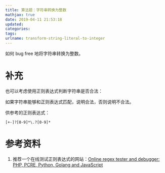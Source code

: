 ```yaml
---
title: 算法题：字符串转换为整数
mathjax: true
date: 2019-04-11 21:53:18
updated:
categories:
tags:
urlname: transform-string-literal-to-integer
---
```


如何 bug free 地将字符串转换为整数。

<!-- more -->





# 补充

也可以考虑使用正则表达式判断字符串是否合法：

如果字符串能够和正则表达式匹配，说明合法，否则说明不合法。

供参考的正则表达式：

```
[+-]?[0-9]*\.?[0-9]*
```



# 参考资料

1. 推荐一个在线测试正则表达式的网站：[Online regex tester and debugger: PHP, PCRE, Python, Golang and JavaScript](https://regex101.com)